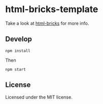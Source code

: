 # html-bricks-template

Take a look at [html-bricks](https://github.com/gustavgb/html-bricks) for more info.

## Develop

`npm install`

Then

`npm start`

## License

Licensed under the MIT license.
